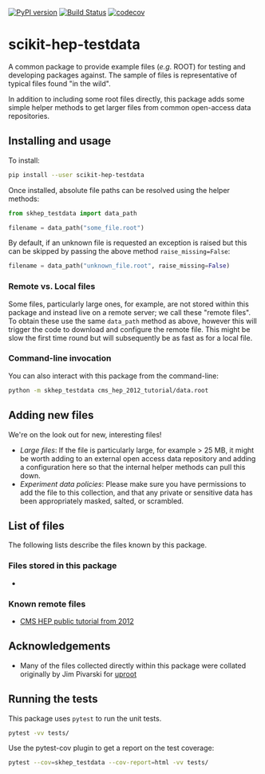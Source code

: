 [![PyPI version](https://img.shields.io/pypi/v/scikit-hep-testdata.svg?longCache=true)](https://pypi.org/project/scikit-hep-testdata/)
[![Build Status](https://travis-ci.org/scikit-hep/scikit-hep-testdata.svg?branch=master)](https://travis-ci.org/scikit-hep/scikit-hep-testdata)
[![codecov](https://img.shields.io/codecov/c/github/scikit-hep/scikit-hep-testdata/master.svg?longCache=true)](https://codecov.io/gh/scikit-hep/scikit-hep-testdata)

scikit-hep-testdata
===================

A common package to provide example files (*e.g*. ROOT) for testing and developing packages against.
The sample of files is representative of typical files found "in the wild".

In addition to including some root files directly, this package adds some simple helper methods to
get larger files from common open-access data repositories.

## Installing and usage
To install:
```bash
pip install --user scikit-hep-testdata
```

Once installed, absolute file paths can be resolved using the helper methods:
``` python
from skhep_testdata import data_path

filename = data_path("some_file.root")
```
By default, if an unknown file is requested an exception is raised but this can be skipped by passing the above method `raise_missing=False`:
```python
filename = data_path("unknown_file.root", raise_missing=False)
```

### Remote vs. Local files
Some files, particularly large ones, for example, are not stored within this package and instead live on a remote server; we call these "remote files".
To obtain these use the same `data_path` method as above, however this will trigger the code to download and configure the remote file. 
This might be slow the first time round but will subsequently be as fast as for a local file.

### Command-line invocation
You can also interact with this package from the command-line:
```bash
python -m skhep_testdata cms_hep_2012_tutorial/data.root
```

## Adding new files
We're on the look out for new, interesting files!
- *Large files*: If the file is particularly large, for example > 25 MB, it might be worth adding to an external open access data repository and adding a configuration here so that the internal helper methods can pull this down.
- *Experiment data policies*: Please make sure you have permissions to add the file to this collection, and that any private or sensitive data has been appropriately masked, salted, or scrambled.

## List of files
The following lists describe the files known by this package.

### Files stored in this package
-

### Known remote files
- [CMS HEP public tutorial from 2012](http://opendata.cern.ch/record/50)

## Acknowledgements
- Many of the files collected directly within this package were collated originally by Jim Pivarski for [uproot](https://github.com/scikit-hep/uproot)

## Running the tests
This package uses `pytest` to run the unit tests.
```bash
pytest -vv tests/
```

Use the pytest-cov plugin to get a report on the test coverage:

```bash
pytest --cov=skhep_testdata --cov-report=html -vv tests/
```
